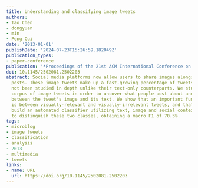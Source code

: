 ```yaml
---
title: Understanding and classifying image tweets
authors:
- Tao Chen
- dongyuan
- min
- Peng Cui
date: '2013-01-01'
publishDate: '2024-07-23T15:26:59.182049Z'
publication_types:
- paper-conference
publication: '*Proceedings of the 21st ACM International Conference on Multimedia*'
doi: 10.1145/2502081.2502203
abstract: Social media platforms now allow users to share images alongside their textual
  posts. These image tweets make up a fast-growing percentage of tweets, but have
  not been studied in depth unlike their text-only counterparts. We study a large
  corpus of image tweets in order to uncover what people post about and the correlation
  between the tweet's image and its text. We show that an important functional distinction
  is between visually-relevant and visually-irrelevant tweets, and that we can successfully
  build an automated classifier utilizing text, image and social context features
  to distinguish these two classes, obtaining a macro F1 of 70.5%.
tags:
- microblog
- image tweets
- classification
- analysis
- 2013
- multimedia
- tweets
links:
- name: URL
  url: https://doi.org/10.1145/2502081.2502203
---
```

